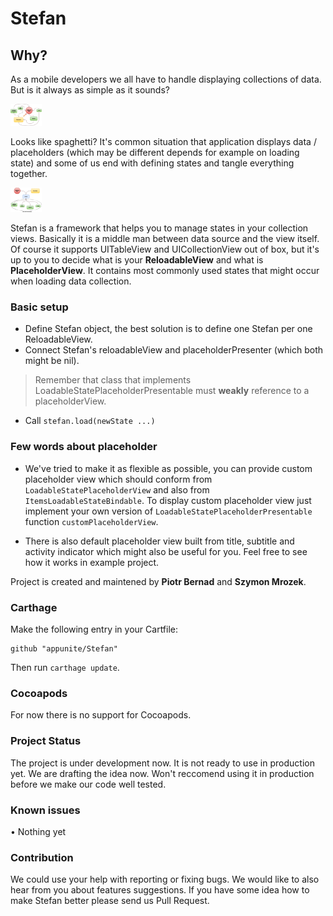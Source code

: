 # Stefan

## Why?

As a mobile developers we all have to handle displaying collections of data. But is it always as simple as it sounds? 

<img src="resources/stefan_spaghetti.png" alt="With no Stefan spaghetti" style="width: 50px;"/>

Looks like spaghetti? It's common situation that application displays data / placeholders (which may be different depends for example on loading state) and some of us end with defining states and tangle everything together. 

<img src="resources/stefan_overview.png" alt="Stefan overview" style="width: 50px;"/>

Stefan is a framework that helps you to manage states in your collection views. Basically it is a middle man between data source and the view itself. Of course it supports UITableView and UICollectionView out of box, but it's up to you to decide what is your **ReloadableView** and what is **PlaceholderView**. It contains most commonly used states that might occur when loading data collection. 

### Basic setup 

- Define Stefan object, the best solution is to define one Stefan per one ReloadableView.
- Connect Stefan's reloadableView and placeholderPresenter (which both might be nil).
> Remember that class that implements LoadableStatePlaceholderPresentable must **weakly** reference to a placeholderView.
- Call `stefan.load(newState ...)` 

### Few words about placeholder

- We've tried to make it as flexible as possible, you can provide custom placeholder view which should conform from `LoadableStatePlaceholderView` and also from `ItemsLoadableStateBindable`. To display custom placeholder view just implement your own version of `LoadableStatePlaceholderPresentable` function `customPlaceholderView`. 

- There is also default placeholder view built from title, subtitle and activity indicator which might also be useful for you. Feel free to see how it works in example project. 

Project is created and maintened by **Piotr Bernad** and **Szymon Mrozek**.


### Carthage

Make the following entry in your Cartfile:

```
github "appunite/Stefan"
```

Then run `carthage update`.


### Cocoapods

For now there is no support for Cocoapods.

### Project Status

The project is under development now. It is not ready to use in production yet. We are drafting the idea now. Won't reccomend using it in production before we make our code well tested.

### Known issues

• Nothing yet

### Contribution

We could use your help with reporting or fixing bugs. We would like to also hear from you about features suggestions. If you have some idea how to make Stefan better please send us Pull Request.
